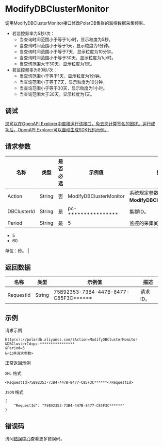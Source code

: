 # ModifyDBClusterMonitor

调用ModifyDBClusterMonitor接口修改PolarDB集群的监控数据采集频率。

-   若监控频率为5秒/次：
    -   当查询时间范围小于等于1小时，显示粒度为5秒。
    -   当查询时间范围小于等于1天，显示粒度为1分钟。
    -   当查询时间范围小于等于7天，显示粒度为10分钟。
    -   当查询时间范围小于等于30天，显示粒度为1小时。
    -   当查询范围大于30天，显示粒度为1天。
-   若监控频率为60秒/次：
    -   当查询范围小于等于1天，显示粒度为1分钟。
    -   当查询范围小于等于7天，显示粒度为10分钟。
    -   当查询范围小于等于30天，显示粒度为1小时。
    -   当查询范围大于30天，显示粒度为1天。

## 调试

[您可以在OpenAPI Explorer中直接运行该接口，免去您计算签名的困扰。运行成功后，OpenAPI Explorer可以自动生成SDK代码示例。](https://api.aliyun.com/#product=polardb&api=ModifyDBClusterMonitor&type=RPC&version=2017-08-01)

## 请求参数

|名称|类型|是否必选|示例值|描述|
|--|--|----|---|--|
|Action|String|否|ModifyDBClusterMonitor|系统规定参数，取值：**ModifyDBClusterMonitor**。 |
|DBClusterId|String|是|pc-\*\*\*\*\*\*\*\*\*\*\*\*\*\*\*\*|集群ID。 |
|Period|String|是|5|监控的采集间隔，取值：

 -   5
-   60

 单位：秒。 |

## 返回数据

|名称|类型|示例值|描述|
|--|--|---|--|
|RequestId|String|75B92353-73B4-447B-8477-C85F3C\*\*\*\*\*\*|请求ID。 |

## 示例

请求示例

```
http(s)://polardb.aliyuncs.com/?Action=ModifyDBClusterMonitor
&DBClusterId=pc-****************
&Period=5
&<公共请求参数>
```

正常返回示例

`XML` 格式

```
<RequestId>75B92353-73B4-447B-8477-C85F3C******</RequestId>
```

`JSON` 格式

```
{
	"RequestId": "75B92353-73B4-447B-8477-C85F3C******"
}
```

## 错误码

访问[错误中心](https://error-center.alibabacloud.com/status/product/polardb)查看更多错误码。

